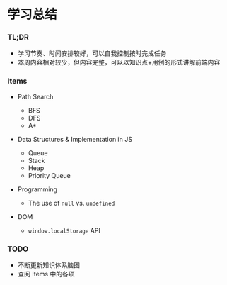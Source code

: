 # 学习总结

### TL;DR

- 学习节奏、时间安排较好，可以自我控制按时完成任务
- 本周内容相对较少，但内容完整，可以以知识点+用例的形式讲解前端内容

### Items

- Path Search
  - BFS
  - DFS
  - A*

- Data Structures & Implementation in JS
  - Queue
  - Stack
  - Heap
  - Priority Queue

- Programming
  - The use of `null` vs. `undefined`

- DOM
  - `window.localStorage` API


### TODO
  
  - 不断更新知识体系脑图
  - 查阅 Items 中的各项